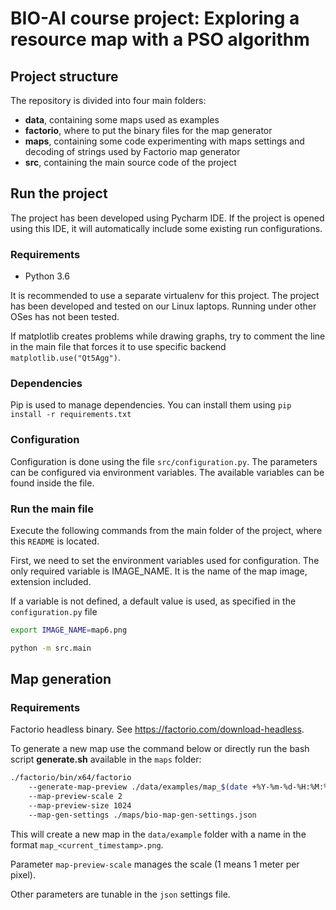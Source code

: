 # BIO-AI course project: Exploring a resource map with a PSO algorithm

## Project structure
The repository is divided into four main folders:
* **data**, containing some maps used as examples
* **factorio**, where to put the binary files for the map generator
* **maps**, containing some code experimenting with maps settings and decoding of strings used by Factorio map generator
* **src**, containing the main source code of the project


## Run the project

The project has been developed using Pycharm IDE. 
If the project is opened using this IDE, it will automatically include some existing run configurations.

### Requirements
 - Python 3.6

It is recommended to use a separate virtualenv for this project.
The project has been developed and tested on our Linux laptops. 
Running under other OSes has not been tested.

If matplotlib creates problems while drawing graphs, try to comment the line in the main file that forces it to use specific backend `matplotlib.use("Qt5Agg")`.

### Dependencies
Pip is used to manage dependencies. You can install them using `pip install -r requirements.txt`

### Configuration

Configuration is done using the file `src/configuration.py`.
The parameters can be configured via environment variables. 
The available variables can be found inside the file.


### Run the main file
Execute the following commands from the main folder of the project, where this `README` is located.

First, we need to set the environment variables used for configuration.
The only required variable is IMAGE_NAME. It is the name of the map image, extension included.

If a variable is not defined, a default value is used, as specified in the `configuration.py` file

```bash
export IMAGE_NAME=map6.png

python -m src.main
```

## Map generation

### Requirements

Factorio headless binary. See https://factorio.com/download-headless.

To generate a new map use the command below or directly run the bash script 
**generate.sh** available in the ``maps`` folder:

```bash
./factorio/bin/x64/factorio 
	--generate-map-preview ./data/examples/map_$(date +%Y-%m-%d-%H:%M:%S).png 
	--map-preview-scale 2 
	--map-preview-size 1024 
	--map-gen-settings ./maps/bio-map-gen-settings.json
```

This will create a new map in the `data/example` folder with a name in the format `map_<current_timestamp>.png`.

Parameter `map-preview-scale` manages the scale (1 means 1 meter per pixel).

Other parameters are tunable in the `json` settings file. 
